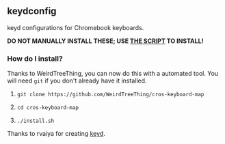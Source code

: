 ## keydconfig

keyd configurations for Chromebook keyboards.

**DO NOT MANUALLY INSTALL THESE; USE [THE SCRIPT](https://github.com/WeirdTreeThing/cros-keyboard-map) TO INSTALL!**

### How do I install?
Thanks to WeirdTreeThing, you can now do this with a automated tool. You will need `git` if you don't already have it installed.

1.     git clone https://github.com/WeirdTreeThing/cros-keyboard-map
2.     cd cros-keyboard-map
3.     ./install.sh

Thanks to rvaiya for creating [keyd](https://github.com/rvaiya/keyd).
